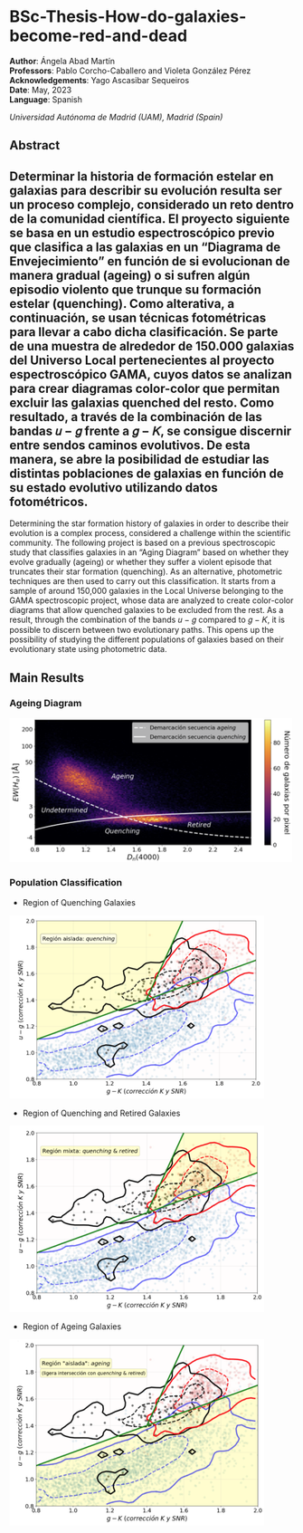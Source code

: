 # BSc-Thesis-How-do-galaxies-become-red-and-dead
**Author**: Ángela Abad Martín \
**Professors**: Pablo Corcho-Caballero and Violeta González Pérez \
**Acknowledgements**: Yago Ascasibar Sequeiros \
**Date**: May, 2023 \
**Language**: Spanish

_Universidad Autónoma de Madrid (UAM), Madrid (Spain)_

## Abstract
Determinar la historia de formación estelar en galaxias para describir su evolución resulta ser un proceso complejo, considerado un reto dentro de la comunidad científica. El proyecto siguiente se basa en un estudio espectroscópico previo que clasifica a las galaxias en un “Diagrama de Envejecimiento” en función de si evolucionan de manera gradual (ageing) o si sufren algún episodio violento que trunque su formación estelar (quenching). Como alterativa, a continuación, se usan técnicas fotométricas para llevar a cabo dicha clasificación. Se parte de una muestra de alrededor de 150.000 galaxias del Universo Local pertenecientes al proyecto espectroscópico GAMA, cuyos datos se analizan para crear diagramas color-color que permitan excluir las galaxias quenched del resto. Como resultado, a través de la combinación de las bandas 𝑢 − 𝑔 frente a 𝑔 − 𝐾, se consigue discernir entre sendos caminos evolutivos. De esta manera, se abre la posibilidad de estudiar las distintas poblaciones de galaxias en función de su estado evolutivo utilizando datos fotométricos.
---------------------------------------------
Determining the star formation history of galaxies in order to describe their evolution is a complex process, considered a challenge within the scientific community. The following project is based on a previous spectroscopic study that classifies galaxies in an “Aging Diagram” based on whether they evolve gradually (ageing) or whether they suffer a violent episode that truncates their star formation (quenching). As an alternative, photometric techniques are then used to carry out this classification. It starts from a sample of around 150,000 galaxies in the Local Universe belonging to the GAMA spectroscopic project, whose data are analyzed to create color-color diagrams that allow quenched galaxies to be excluded from the rest. As a result, through the combination of the bands 𝑢 − 𝑔 compared to 𝑔 − 𝐾, it is possible to discern between two evolutionary paths. This opens up the possibility of studying the different populations of galaxies based on their evolutionary state using photometric data.


## Main Results
### Ageing Diagram
<img src="https://github.com/angelaabad/BSc-Thesis-How-do-galaxies-become-red-and-dead/blob/main/Images/Ageing-Diagram.png" width="500" />

### Population Classification
- Region of Quenching Galaxies
<img src="https://github.com/angelaabad/BSc-Thesis-How-do-galaxies-become-red-and-dead/blob/main/Images/Population-Classification-Quenching-Galaxies.png" width="450" />

- Region of Quenching and Retired Galaxies
<img src="https://github.com/angelaabad/BSc-Thesis-How-do-galaxies-become-red-and-dead/blob/main/Images/Population-Classification-Quenching-and-Retired-Galaxies.png" width="450" />

- Region of Ageing Galaxies
<img src="https://github.com/angelaabad/BSc-Thesis-How-do-galaxies-become-red-and-dead/blob/main/Images/Population-Classification-Ageing-Galaxies.png" width="450" />



